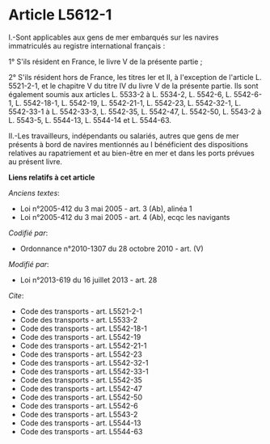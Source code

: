 # Article L5612-1

I.-Sont applicables aux gens de mer embarqués sur les navires immatriculés au registre international français : 

1° S'ils résident en France, le livre V de la présente partie ; 

2° S'ils résident hors de France, les titres Ier et II, à l'exception de l'article L. 5521-2-1, et le chapitre V du titre IV
du livre V de la présente partie. Ils sont également soumis aux articles L. 5533-2 à L. 5534-2, L. 5542-6, L. 5542-6-1, L.
5542-18-1, 
L. 5542-19, L. 5542-21-1, L. 5542-23, L. 5542-32-1, L. 5542-33-1 à L. 5542-33-3, L. 5542-35, L. 5542-47, L. 5542-50, L.
5543-2 à L. 5543-5, L. 5544-13, L. 5544-14 et L. 5544-63. 

II.-Les travailleurs, indépendants ou salariés, autres que gens de mer présents à bord de navires mentionnés au I bénéficient
des dispositions relatives au rapatriement et au bien-être en mer et dans les ports prévues au présent livre.

**Liens relatifs à cet article**

_Anciens textes_:

  - Loi n°2005-412 du 3 mai 2005 - art. 3 (Ab), alinéa 1
  - Loi n°2005-412 du 3 mai 2005 - art. 4 (Ab), ecqc les navigants

_Codifié par_:

  - Ordonnance n°2010-1307 du 28 octobre 2010 - art. (V)

_Modifié par_:

  - Loi n°2013-619 du 16 juillet 2013 - art. 28

_Cite_:

  - Code des transports - art. L5521-2-1
  - Code des transports - art. L5533-2
  - Code des transports - art. L5542-18-1
  - Code des transports - art. L5542-19
  - Code des transports - art. L5542-21-1
  - Code des transports - art. L5542-23
  - Code des transports - art. L5542-32-1
  - Code des transports - art. L5542-33-1
  - Code des transports - art. L5542-35
  - Code des transports - art. L5542-47
  - Code des transports - art. L5542-50
  - Code des transports - art. L5542-6
  - Code des transports - art. L5543-2
  - Code des transports - art. L5544-13
  - Code des transports - art. L5544-63
